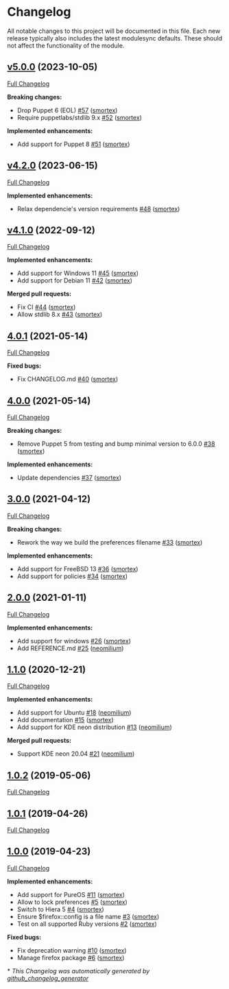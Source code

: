 # Changelog

All notable changes to this project will be documented in this file.
Each new release typically also includes the latest modulesync defaults.
These should not affect the functionality of the module.

## [v5.0.0](https://github.com/opus-codium/puppet-firefox/tree/v5.0.0) (2023-10-05)

[Full Changelog](https://github.com/opus-codium/puppet-firefox/compare/v4.2.0...v5.0.0)

**Breaking changes:**

- Drop Puppet 6 \(EOL\) [\#57](https://github.com/opus-codium/puppet-firefox/pull/57) ([smortex](https://github.com/smortex))
- Require puppetlabs/stdlib 9.x [\#52](https://github.com/opus-codium/puppet-firefox/pull/52) ([smortex](https://github.com/smortex))

**Implemented enhancements:**

- Add support for Puppet 8 [\#51](https://github.com/opus-codium/puppet-firefox/pull/51) ([smortex](https://github.com/smortex))

## [v4.2.0](https://github.com/opus-codium/puppet-firefox/tree/v4.2.0) (2023-06-15)

[Full Changelog](https://github.com/opus-codium/puppet-firefox/compare/v4.1.0...v4.2.0)

**Implemented enhancements:**

- Relax dependencie's version requirements [\#48](https://github.com/opus-codium/puppet-firefox/pull/48) ([smortex](https://github.com/smortex))

## [v4.1.0](https://github.com/opus-codium/puppet-firefox/tree/v4.1.0) (2022-09-12)

[Full Changelog](https://github.com/opus-codium/puppet-firefox/compare/4.0.1...v4.1.0)

**Implemented enhancements:**

- Add support for Windows 11 [\#45](https://github.com/opus-codium/puppet-firefox/pull/45) ([smortex](https://github.com/smortex))
- Add support for Debian 11 [\#42](https://github.com/opus-codium/puppet-firefox/pull/42) ([smortex](https://github.com/smortex))

**Merged pull requests:**

- Fix CI [\#44](https://github.com/opus-codium/puppet-firefox/pull/44) ([smortex](https://github.com/smortex))
- Allow stdlib 8.x [\#43](https://github.com/opus-codium/puppet-firefox/pull/43) ([smortex](https://github.com/smortex))

## [4.0.1](https://github.com/opus-codium/puppet-firefox/tree/4.0.1) (2021-05-14)

[Full Changelog](https://github.com/opus-codium/puppet-firefox/compare/4.0.0...4.0.1)

**Fixed bugs:**

- Fix CHANGELOG.md [\#40](https://github.com/opus-codium/puppet-firefox/pull/40) ([smortex](https://github.com/smortex))

## [4.0.0](https://github.com/opus-codium/puppet-firefox/tree/4.0.0) (2021-05-14)

[Full Changelog](https://github.com/opus-codium/puppet-firefox/compare/3.0.0...4.0.0)

**Breaking changes:**

- Remove Puppet 5 from testing and bump minimal version to 6.0.0 [\#38](https://github.com/opus-codium/puppet-firefox/pull/38) ([smortex](https://github.com/smortex))

**Implemented enhancements:**

- Update dependencies [\#37](https://github.com/opus-codium/puppet-firefox/pull/37) ([smortex](https://github.com/smortex))

## [3.0.0](https://github.com/opus-codium/puppet-firefox/tree/3.0.0) (2021-04-12)

[Full Changelog](https://github.com/opus-codium/puppet-firefox/compare/2.0.0...3.0.0)

**Breaking changes:**

- Rework the way we build the preferences filename [\#33](https://github.com/opus-codium/puppet-firefox/pull/33) ([smortex](https://github.com/smortex))

**Implemented enhancements:**

- Add support for FreeBSD 13 [\#36](https://github.com/opus-codium/puppet-firefox/pull/36) ([smortex](https://github.com/smortex))
- Add support for policies [\#34](https://github.com/opus-codium/puppet-firefox/pull/34) ([smortex](https://github.com/smortex))

## [2.0.0](https://github.com/opus-codium/puppet-firefox/tree/2.0.0) (2021-01-11)

[Full Changelog](https://github.com/opus-codium/puppet-firefox/compare/1.1.0...2.0.0)

**Implemented enhancements:**

- Add support for windows [\#26](https://github.com/opus-codium/puppet-firefox/pull/26) ([smortex](https://github.com/smortex))
- Add REFERENCE.md [\#25](https://github.com/opus-codium/puppet-firefox/pull/25) ([neomilium](https://github.com/neomilium))

## [1.1.0](https://github.com/opus-codium/puppet-firefox/tree/1.1.0) (2020-12-21)

[Full Changelog](https://github.com/opus-codium/puppet-firefox/compare/1.0.2...1.1.0)

**Implemented enhancements:**

- Add support for Ubuntu [\#18](https://github.com/opus-codium/puppet-firefox/pull/18) ([neomilium](https://github.com/neomilium))
- Add documentation [\#15](https://github.com/opus-codium/puppet-firefox/pull/15) ([smortex](https://github.com/smortex))
- Add support for KDE neon distribution [\#13](https://github.com/opus-codium/puppet-firefox/pull/13) ([neomilium](https://github.com/neomilium))

**Merged pull requests:**

- Support KDE neon 20.04 [\#21](https://github.com/opus-codium/puppet-firefox/pull/21) ([neomilium](https://github.com/neomilium))

## [1.0.2](https://github.com/opus-codium/puppet-firefox/tree/1.0.2) (2019-05-06)

[Full Changelog](https://github.com/opus-codium/puppet-firefox/compare/1.0.1...1.0.2)

## [1.0.1](https://github.com/opus-codium/puppet-firefox/tree/1.0.1) (2019-04-26)

[Full Changelog](https://github.com/opus-codium/puppet-firefox/compare/1.0.0...1.0.1)

## [1.0.0](https://github.com/opus-codium/puppet-firefox/tree/1.0.0) (2019-04-23)

[Full Changelog](https://github.com/opus-codium/puppet-firefox/compare/ba229a093dfe4bce58a415211867ea4adacea003...1.0.0)

**Implemented enhancements:**

- Add support for PureOS [\#11](https://github.com/opus-codium/puppet-firefox/pull/11) ([smortex](https://github.com/smortex))
- Allow to lock preferences [\#5](https://github.com/opus-codium/puppet-firefox/pull/5) ([smortex](https://github.com/smortex))
- Switch to Hiera 5 [\#4](https://github.com/opus-codium/puppet-firefox/pull/4) ([smortex](https://github.com/smortex))
- Ensure $firefox::config is a file name [\#3](https://github.com/opus-codium/puppet-firefox/pull/3) ([smortex](https://github.com/smortex))
- Test on all supported Ruby versions [\#2](https://github.com/opus-codium/puppet-firefox/pull/2) ([smortex](https://github.com/smortex))

**Fixed bugs:**

- Fix deprecation warning [\#10](https://github.com/opus-codium/puppet-firefox/pull/10) ([smortex](https://github.com/smortex))
- Manage firefox package [\#6](https://github.com/opus-codium/puppet-firefox/pull/6) ([smortex](https://github.com/smortex))



\* *This Changelog was automatically generated by [github_changelog_generator](https://github.com/github-changelog-generator/github-changelog-generator)*

